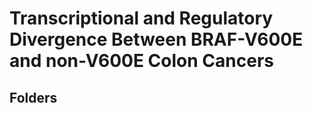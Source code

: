 # Transcriptional and Regulatory Divergence Between BRAF-V600E and non-V600E Colon Cancers

## Folders
